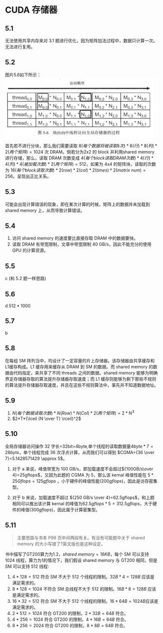 <script src="https://cdn.mathjax.org/mathjax/latest/MathJax.js?config=TeX-AMS-MML_HTMLorMML" type="text/javascript"></script>
# CUDA 存储器
## 5.1
无法使用共享内存来对 3.1 题进行优化，因为矩阵加法过程中，数据只计算一次。无法进行复用。

## 5.2

图片5.6如下所示：
![](./pic_5_6.png)

首先若不进行分块，那么我们需要读取 $8(每个数据将被读取8次)*8(行)*8(列)*2(两个矩阵)=1024$ 次 DRAM。倘若分为2x2 的 block 并利用shared memory进行存储，那么，读取 DRAM 次数变成 $4(每个block读取DRAM次数)*4(行)*4(列)*4(被加载次数)*2(两个矩阵)=512$，如果为 4x4 的矩阵块，读取的次数为 $16(每个 block 读取次数) * 2(row)* 2(col)*2(times)*2(matrix\ num)=256$。呈现出正比关系。

## 5.3

可能会出现计算错误的现象，即在某次计算的时候，矩阵上的数据并未加载到 shared memory 上，从而导致计算错误。

## 5.4

1. 访问 shared memory 的速度要比直接存取 DRAM 中的数据要快。
2. 读取 DRAM 有带宽限制，文章中带宽限制 40 GB/s，因此不能充分的使用 GPU 的计算资源。

## 5.5

c (和 5.2 题一样思路)

## 5.6

d $512*1000$

## 5.7

b

## 5.8

在每组 SM 阵列当中，均设计了一定容量的片上存储器。该存储器由共享缓存和L1缓存构成。L1 缓存用来缓存从 DRAM 到 SM 的数据。而 shared memory 的数据由代码指定，来共享了不同 threads 之间的数据。shared memory 能够为明确界定存储器存取的算法提升存储器存取速度；而 L1 缓存则能够为剩下那些不规则的算法提升存储器存取速度，并且在这些不规则算法中，事先并不知道数据地址。

## 5.9
1. $N(每个数据读取次数)*N(Row)*N(Col)*2(两个矩阵)=2 * N^3$
2. $2*T*{\lceil {N \over T} \rceil}^2$


## 5.10
全局存储器访问操作 32 字长=32bit=4byte,单个线程的读取数据量$4byte * 7=28 byte$，单个线程完成 36 次浮点计算，从而我们可以得到 $CGMA={36 \over 7}=5.1428571429 \approx 5$。
1. 对于 a 来说，峰值带宽为 100 GB/s，即加载速度不会超过${100GB/s\over 4}=25gflops$，又因为此题的 CGMA 为 5，那么该 kernal 峰值性能在 $5*25Gflops=125gflops$ ，小于硬件的峰值性能($200gflops$)，因此是访存密集型。

2. 对于 b 来说，加载速度不超过 ${250 GB/s \over 4}=62.5gflops$，和上题相同可以推出该计算 kernal 的峰值为${62.5gflops * 5=312.5gflops}$，大于硬件的峰值($300gflops$)，因此属于计算密集型。

## 5.11

> 主要思路与书本 P99 页中间两段有关。有没有可能题中关于 shared memory 的大小写错了?英文版也是这种设定。

书中描写了GT200算力为1.2，$shared\ memory = 16KB$，每个 SM 可以支持 1024 线程，算力为1的情况下，我们假设 shared memory 与 GT200 相同，但是 SM 可以支持 512 线程:
1. $4*128=512$ 符合 SM 不大于 512 个线程的限制。$32 B * 4=128 B$ 应该是满足需求的。
2. $8*128=1024$ 不符合 SM 总线程不大于 512 的限制。$16 B * 8=128 B$ 应该是满足需求的。
3. $16*32=512$ 符合 SM 不大于 512 个线程的限制。$16*64 B=1024 B$应该是满足需求的。
4. $2*512=1024$ 符合 GT200 的限制，$2*32B=64B$ 符合。
4. $4*256=1024$ 符合 GT200 的限制，$4*16B=64B$ 符合。
4. $8*256=2024$ 符合 GT200 的限制，$8*8B=64B$ 符合。
